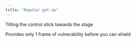 ```yaml
---
title: "Regular get-up"
---
```


Tilting the control stick towards the stage

Provides only 1 frame of vulnerability before you can shield
